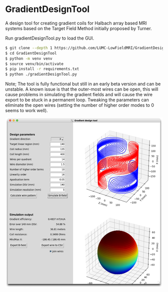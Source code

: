 # GradientDesignTool


A design tool for creating gradient coils for Halbach array based MRI systems based on the Target Field Method initially proposed by Turner.

Run gradientDesignTool.py to load the GUI. 

```bash
$ git clone --depth 1 https://github.com/LUMC-LowFieldMRI/GradientDesignTool
$ cd GradientDesignTool
$ python -m venv venv
$ source venv/bin/activate
$ pip install -r requirements.txt
$ python ./gradientDesignTool.py
```

Note; The tool is fully functional but still in an early beta version and can be unstable. A known issue is that the outer-most wires can be open, this will cause problems in simulating the gradient fields and will cause the wire export to be stuck in a permanent loop. Tweaking the parameters can eliminate the open wires (setting the number of higher order modes to 0 seems to work well).

![gradientDesignTool screenshot](./documentation/images/gradientDesignTool.png)
